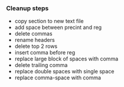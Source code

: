 ### Cleanup steps

- copy section to new text file
- add space between precint and reg
- delete commas
- rename headers
- delete top 2 rows
- insert comma before reg
- replace large block of spaces with comma
- delete trailing comma
- replace double spaces with single space
- replace comma-space with comma